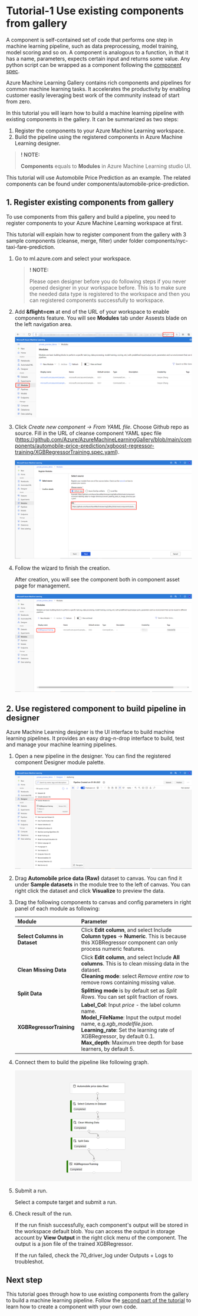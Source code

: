 # Tutorial-1 Use existing components from gallery

A component is self-contained set of code that performs one step in machine learning pipeline, such as data preprocessing, model training, model scoring and so on. A component is analogous to a function, in that it has a name, parameters, expects certain input and returns some value. Any python script can be wrapped as a component following the [component spec](component-spec-definition.md).

Azure Machine Learning Gallery contains rich components and pipelines for common machine learning tasks. It accelerates the productivity by enabling customer easily leveraging best work of the community instead of start from zero. 

In this tutorial you will learn how to build a machine learning pipeline with existing components in the gallery. It can be summarized as two steps:
 1. Register the components to your Azure Machine Learning workspace.
 2. Build the pipeline using the registered components in Azure Machine Learning designer.

> **! NOTE:**  
>
> **Components** equals to **Modules** in Azure Machine Learning studio UI.

This tutorial will use Automobile Price Prediction as an example. The related components can be found under components/automobile-price-prediction.


## 1. Register existing components from gallery

To use components from this gallery and build a pipeline, you need to register components to your Azure Machine Learning workspace at first.

This tutorial will explain how to register component from the gallery with 3 sample components (cleanse, merge, filter) under folder components/nyc-taxi-fare-prediction.

1. Go to ml.azure.com and select your workspace.

    > **! NOTE:**  
    >
    > Please open designer before you do following steps if you never opened designer in your workspace before. This is to make sure the needed data type is registered to the workspace and then you can registered components successfully to workspace.  

1. Add **&flight=cm** at end of the URL of your workspace to enable components feature. You will see **Modules** tab under Assests blade on the left navigation area. 

    ![create-component](./media/aml-studio-flight.PNG)
    
1. Click *Create new component -> From YAML file*. Choose Github repo as source. Fill in the URL of cleanse component YAML spec file (https://github.com/Azure/AzureMachineLearningGallery/blob/main/components/automobile-price-prediction/xgboost-regressor-training/XGBRegressorTraining.spec.yaml).

    ![create-component](./media/create-component.PNG)
    

1. Follow the wizard to finish the creation. 
    
    After creation, you will see the component both in component asset page for management.

    ![component-page](./media/component-page.png)
   


## 2. Use registered component to build pipeline in designer

Azure Machine Learning designer is the UI interface to build machine learning pipelines. It provides an easy drag-n-drop interface to build, test and manage your machine learning pipelines. 

1. Open a new pipeline in the designer. You can find the registered component Designer module palette.

    ![registered-component](./media/module-tree.png)

1. Drag **Automobile price data (Raw)** dataset to canvas. You can find it under **Sample datasets** in the module tree to the left of canvas. You can right click the dataset and click **Visualize** to preview the data.

1. Drag the following components to canvas and config parameters in right panel of each module as following:

    |Module|Parameter|
    |---|---|
    |**Select Columns in Dataset**| Click **Edit column**, and select Include **Column types** -> **Numeric**. This is because this XGBRegressor component can only process numeric features.
    |**Clean Missing Data**| Click **Edit column**, and select Include **All columns**. This is to clean missing data in the dataset. </br> **Cleaning mode**: select *Remove entire row* to remove rows containing missing value.
    |**Split Data**| **Splitting mode** is by default set as *Split Rows*. You can set split fraction of rows.
    |**XGBRegressorTraining**| **Label_Col**: Input *price* - the label column name.</br> **Model_FileName**: Input the output model name, e.g.*xgb_modelfile.json*.</br> **Learning_rate**: Set the learning rate of XGBRegressor, by default 0.1. </br> **Max_depth**: Maximum tree depth for base learners, by default 5.


1. Connect them to build the pipeline like following graph. 

    ![tutorial1-pipeline](./media/tutorial1-pipeline.PNG)

1. Submit a run.
    
    Select a compute target and submit a run. 

1. Check result of the run.
    
    If the run finish successfully, each component's output will be stored in the workspace default blob. 
    You can access the output in storage account by **View Output** in the right click menu of the component. The output is a json file of the trained XGBRegressor.

    If the run failed, check the 70_driver_log under Outputs + Logs to troubleshot. 
  




## Next step
This tutorial goes through how to use existing components from the gallery to build a machine learning pipeline. Follow the [second part of the tutorial](./tutorial2-create-your-component.md) to learn how to create a component with your own code. 
